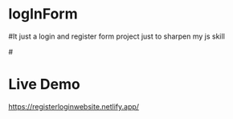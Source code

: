 # logInForm

#It just a login and register form project just to sharpen my js skill

#<h1>Live Demo</h1> https://registerloginwebsite.netlify.app/
